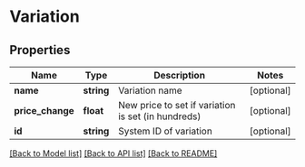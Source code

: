 # Variation

## Properties
Name | Type | Description | Notes
------------ | ------------- | ------------- | -------------
**name** | **string** | Variation name | [optional] 
**price_change** | **float** | New price to set if variation is set (in hundreds) | [optional] 
**id** | **string** | System ID of variation | [optional] 

[[Back to Model list]](../README.md#documentation-for-models) [[Back to API list]](../README.md#documentation-for-api-endpoints) [[Back to README]](../README.md)


